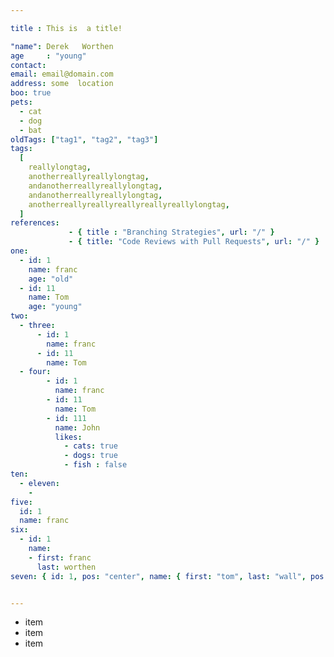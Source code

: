 ```yaml
---

title : This is  a title!

"name": Derek   Worthen    
age     : "young"
contact:
email: email@domain.com
address: some  location
boo: true
pets:
  - cat
  - dog
  - bat
oldTags: ["tag1", "tag2", "tag3"]
tags:
  [
    reallylongtag,
    anotherreallyreallylongtag,
    andanotherreallyreallylongtag,
    andanotherreallyreallylongtag,
    anotherreallyreallyreallyreallyreallylongtag,
  ]
references:
             - { title : "Branching Strategies", url: "/" }
             - { title: "Code Reviews with Pull Requests", url: "/" }
one:
  - id: 1
    name: franc
    age: "old"
  - id: 11
    name: Tom
    age: "young"
two:
  - three:
      - id: 1
        name: franc
      - id: 11
        name: Tom
  - four:
        - id: 1
          name: franc
        - id: 11
          name: Tom
        - id: 111
          name: John
          likes: 
            - cats: true
            - dogs: true
            - fish : false
ten:
  - eleven:
    - 
five:
  id: 1
  name: franc
six:
  - id: 1
    name: 
    - first: franc
      last: worthen
seven: { id: 1, pos: "center", name: { first: "tom", last: "wall", pos: {center: false, right: false, left: true, other: {hello: "world", how: "are", you: "doing"}} } }


---
```


- item
- item
- item

